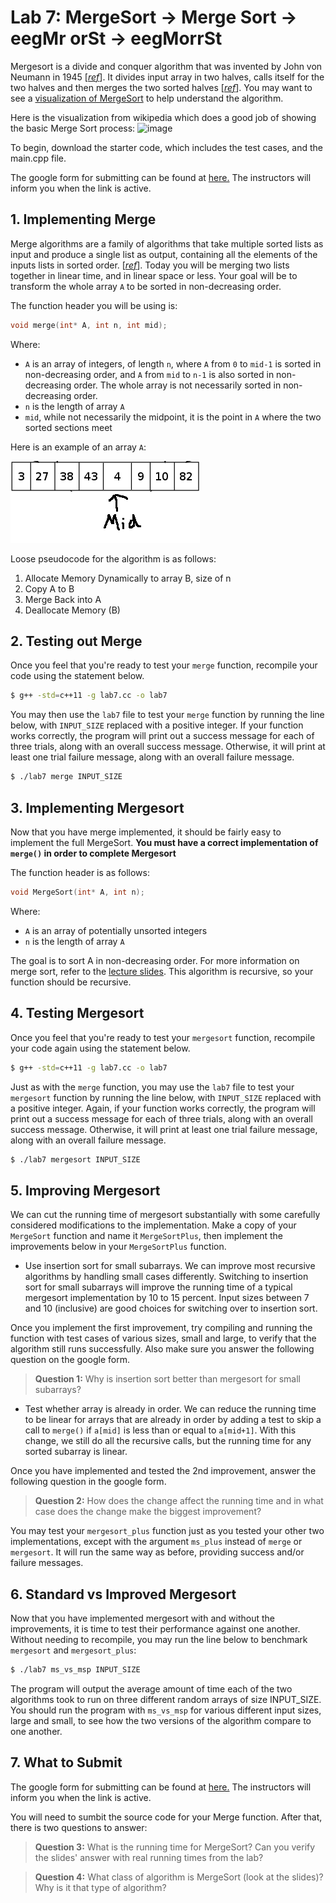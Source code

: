 # Lab 7: MergeSort -> Merge Sort -> eegMr orSt -> eegMorrSt

Mergesort is a divide and conquer algorithm that was invented by John von Neumann in 1945 [[*ref*](https://en.wikipedia.org/wiki/Merge_sort)]. It divides input array in two halves, calls itself for the two halves and then merges the two sorted halves [[*ref*](http://www.geeksforgeeks.org/merge-sort/)]. You may want to see a [visualization of MergeSort](https://www.cs.usfca.edu/~galles/visualization/ComparisonSort.html) to help understand the algorithm.

Here is the visualization from wikipedia which does a good job of showing the basic Merge Sort process:
![image](https://upload.wikimedia.org/wikipedia/commons/c/cc/Merge-sort-example-300px.gif)

To begin, download the starter code, which includes the test cases, and the main.cpp file.

The google form for submitting can be found at [here.](https://goo.gl/forms/698FDcXRPttM5q6b2) The instructors will inform you when the link is active.

## 1. Implementing Merge

Merge algorithms are a family of algorithms that take multiple sorted lists as input and produce a single list as output, containing all the elements of the inputs lists in sorted order. [[*ref*](https://en.wikipedia.org/wiki/Merge_algorithm)]. Today you will be merging two lists together in linear time, and in linear space or less. Your goal will be to transform the whole array `A` to be sorted in non-decreasing order.

The function header you will be using is:

```c++
void merge(int* A, int n, int mid);
```

Where:

* `A` is an array of integers, of length `n`, where `A` from `0` to `mid-1` is sorted in non-decreasing order, and `A` from `mid` to `n-1` is also sorted in non-decreasing order. The whole array is not necessarily sorted in non-decreasing order.
* `n` is the length of array `A`
* `mid`, while not necessarily the midpoint, it is the point in `A` where the two sorted sections meet

Here is an example of an array `A`:

![Example Pic](/lab-07/array.png?raw=true "Example Array") 

Loose pseudocode for the algorithm is as follows:

1. Allocate Memory Dynamically to array B, size of n
2. Copy A to B
3. Merge Back into A
4. Deallocate Memory (B)


## 2. Testing out Merge

Once you feel that you're ready to test your `merge` function, recompile your code using the statement below.

```bash
$ g++ -std=c++11 -g lab7.cc -o lab7
```

You may then use the `lab7` file to test your `merge` function by running the line below, with `INPUT_SIZE` replaced with a positive integer. If your function works correctly, the program will print out a success message for each of three trials, along with an overall success message. Otherwise, it will print at least one trial failure message, along with an overall failure message.

```bash
$ ./lab7 merge INPUT_SIZE
```


## 3. Implementing Mergesort

Now that you have merge implemented, it should be fairly easy to implement the full MergeSort. **You must have a correct implementation of `merge()` in order to complete Mergesort**

The function header is as follows:

```c++
void MergeSort(int* A, int n);
```

Where:

* `A` is an array of potentially unsorted integers
* `n` is the length of array `A`

The goal is to sort A in non-decreasing order. For more information on merge sort, refer to the [lecture slides](http://homepage.cs.uri.edu/~malvarez/teaching/212-f17/files/lecture-10-mergesort.key.pdf). This algorithm is recursive, so your function should be recursive.

## 4. Testing Mergesort

Once you feel that you're ready to test your `mergesort` function, recompile your code again using the statement below.

```bash
$ g++ -std=c++11 -g lab7.cc -o lab7
```

Just as with the `merge` function, you may use the `lab7` file to test your `mergesort` function by running the line below, with `INPUT_SIZE` replaced with a positive integer. Again, if your function works correctly, the program will print out a success message for each of three trials, along with an overall success message. Otherwise, it will print at least one trial failure message, along with an overall failure message.

```bash
$ ./lab7 mergesort INPUT_SIZE
```


## 5. Improving Mergesort

We can cut the running time of mergesort substantially with some carefully considered modifications to the implementation. Make a copy of your `MergeSort` function and name it `MergeSortPlus`, then implement the improvements below in your `MergeSortPlus` function.

* Use insertion sort for small subarrays. We can improve most recursive algorithms by handling small cases differently. Switching to insertion sort for small subarrays will improve the running time of a typical mergesort implementation by 10 to 15 percent. Input sizes between 7 and 10 (inclusive) are good choices for switching over to insertion sort.

Once you implement the first improvement, try compiling and running the function with test cases of various sizes, small and large, to verify that the algorithm still runs successfully. Also make sure you answer the following question on the google form.

> **Question 1:** Why is insertion sort better than mergesort for small subarrays?

* Test whether array is already in order. We can reduce the running time to be linear for arrays that are already in order by adding a test to skip a call to `merge()` if `a[mid]` is less than or equal to `a[mid+1]`. With this change, we still do all the recursive calls, but the running time for any sorted subarray is linear.

Once you have implemented and tested the 2nd improvement, answer the following question in the google form.

> **Question 2:** How does the change affect the running time and in what case does the change make the biggest improvement?

You may test your `mergesort_plus` function just as you tested your other two implementations, except with the argument `ms_plus` instead of `merge` or `mergesort`. It will run the same way as before, providing success and/or failure messages.


## 6. Standard vs Improved Mergesort

Now that you have implemented mergesort with and without the improvements, it is time to test their performance against one another. Without needing to recompile, you may run the line below to benchmark `mergesort` and `mergesort_plus`:

```bash
$ ./lab7 ms_vs_msp INPUT_SIZE
```

The program will output the average amount of time each of the two algorithms took to run on three different random arrays of size INPUT_SIZE. You should run the program with `ms_vs_msp` for various different input sizes, large and small, to see how the two versions of the algorithm compare to one another.

## 7. What to Submit

The google form for submitting can be found at [here.](https://goo.gl/forms/698FDcXRPttM5q6b2) The instructors will inform you when the link is active.

You will need to sumbit the source code for your Merge function. After that, there is two questions to answer:

> **Question 3:** What is the running time for MergeSort? Can you verify the slides' answer with real running times from the lab?

> **Question 4:** What class of algorithm is MergeSort (look at the slides)? Why is it that type of algorithm?
